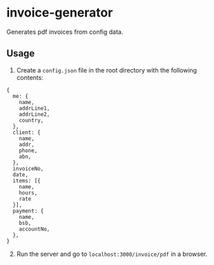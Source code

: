 # invoice-generator
Generates pdf invoices from config data.

## Usage
1. Create a `config.json` file in the root directory with the following contents:
```
{
  me: {
    name,
    addrLine1,
    addrLine2,
    country,
  },
  client: {
    name,
    addr,
    phone,
    abn,
  },
  invoiceNo,
  date,
  items: [{
    name,
    hours,
    rate
  }],
  payment: {
    name,
    bsb,
    accountNo,
  },
}
```
2. Run the server and go to `localhost:3000/invoice/pdf` in a browser.